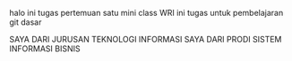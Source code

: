 halo ini tugas pertemuan satu mini class WRI
ini tugas untuk pembelajaran git dasar

SAYA DARI JURUSAN TEKNOLOGI INFORMASI
SAYA DARI PRODI SISTEM INFORMASI BISNIS